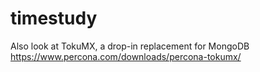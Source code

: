 # timestudy
Also look at TokuMX, a drop-in replacement for MongoDB
https://www.percona.com/downloads/percona-tokumx/
